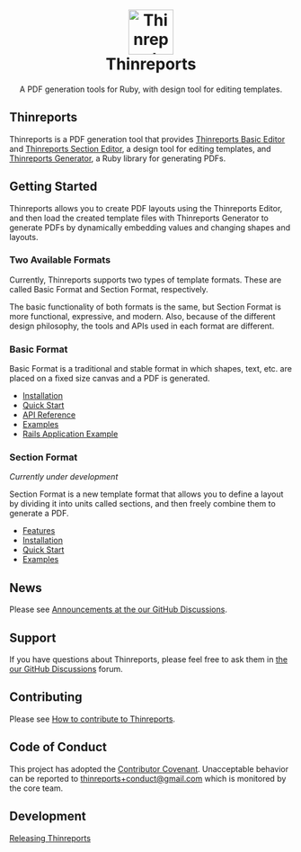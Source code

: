 <div align="center">
  <h1>
    <img alt="Thinreports" src="https://raw.githubusercontent.com/thinreports/thinreports/main/thinreports.png" width="80"/>
    <br/>
    Thinreports
  </h1>
  <p>A PDF generation tools for Ruby, with design tool for editing templates.</p>
</div>

## Thinreports

Thinreports is a PDF generation tool that provides [Thinreports Basic Editor](https://github.com/thinreports/thinreports-basic-editor) and [Thinreports Section Editor](https://github.com/thinreports/thinreports-section-editor), a design tool for editing templates, and [Thinreports Generator](https://github.com/thinreports/thinreports-generator), a Ruby library for generating PDFs.

## Getting Started

Thinreports allows you to create PDF layouts using the Thinreports Editor, and then load the created template files with Thinreports Generator to generate PDFs by dynamically embedding values and changing shapes and layouts.

### Two Available Formats

Currently, Thinreports supports two types of template formats. These are called Basic Format and Section Format, respectively.

The basic functionality of both formats is the same, but Section Format is more functional, expressive, and modern. Also, because of the different design philosophy, the tools and APIs used in each format are different.

### Basic Format

Basic Format is a traditional and stable format in which shapes, text, etc. are placed on a fixed size canvas and a PDF is generated.

- [Installation](https://github.com/thinreports/thinreports/blob/main/getting-started/basic-format.md#installation)
- [Quick Start](https://github.com/thinreports/thinreports/blob/main/getting-started/basic-format.md#quick-start)
- [API Reference](https://github.com/thinreports/thinreports-generator/blob/main/README.md#usage)
- [Examples](https://github.com/thinreports/thinreports-examples)
- [Rails Application Example](https://github.com/thinreports/thinreports-rails-example)

### Section Format

*Currently under development*

Section Format is a new template format that allows you to define a layout by dividing it into units called sections, and then freely combine them to generate a PDF.

- [Features](https://github.com/thinreports/thinreports/blob/main/getting-started/section-format.md#features)
- [Installation](https://github.com/thinreports/thinreports/blob/main/getting-started/section-format.md#installation)
- [Quick Start](https://github.com/thinreports/thinreports/blob/main/getting-started/section-format.md#quick-start)
- [Examples](https://github.com/thinreports/thinreports/blob/main/getting-started/section-format.md#examples)

## News

Please see [Announcements at the our GitHub Discussions](https://github.com/orgs/thinreports/discussions/categories/announcement).

## Support

If you have questions about Thinreports, please feel free to ask them in [the our GitHub Discussions](https://github.com/orgs/thinreports/discussions) forum.

## Contributing

Please see [How to contribute to Thinreports](https://github.com/thinreports/thinreports/blob/main/CONTRIBUTING.md).

## Code of Conduct

This project has adopted the [Contributor Covenant](https://github.com/thinreports/thinreports/blob/main/CODE_OF_CONDUCT.md). Unacceptable behavior can be reported to thinreports+conduct@gmail.com which is monitored by the core team.

## Development

[Releasing Thinreports](https://github.com/thinreports/thinreports/blob/main/development/RELEASING.md)
